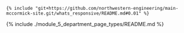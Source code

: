 ```
{% include "git+https://github.com/northwestern-engineering/main-mccormick-site.git/whats_responsive/README.md#0.01" %}
```

{% include ./module_5_department_page_types/README.md %}


